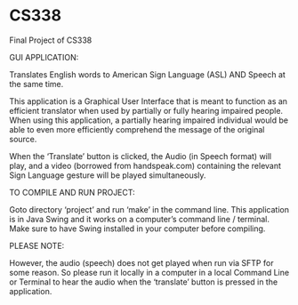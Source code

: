 # CS338
Final Project of CS338


GUI APPLICATION:

Translates English words to American Sign Language (ASL) AND Speech at the same time.

This application is a Graphical User Interface that is meant to function as an efficient translator when used by partially or fully hearing impaired people. When using this application, a partially hearing impaired individual would be able to even more efficiently comprehend the message of the original source. 

When the ‘Translate’ button is clicked, the Audio (in Speech format) will play, and a video (borrowed from handspeak.com) containing the relevant Sign Language gesture will be played simultaneously.


TO COMPILE AND RUN PROJECT:
 
Goto directory ‘project’ and run ‘make’ in the command line.
This application is in Java Swing and it works on a computer’s command line / terminal.
Make sure to have Swing installed in your computer before compiling.


PLEASE NOTE:

However, the audio (speech) does not get played when run via SFTP for some reason.
So please run it locally in a computer in a local Command Line or Terminal to hear the audio when the ‘translate’ button is pressed in the application.
